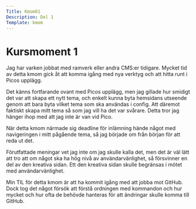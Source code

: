 ```yaml
---
Title: Kmom01
Description: Del 1
Template: kmom
---
```


Kursmoment 1
==================
Jag har varken jobbat med ramverk eller andra CMS:er tidigare.
Mycket tid av detta kmom gick åt att komma igång med
nya verktyg och att hitta runt i Picos upplägg.

Det känns fortfarande ovant med Picos upplägg, men jag gillade hur
smidigt det var att skapa ett nytt tema, och enkelt kunna byta hemsidans
utseende genom att bara byta vilket tema som ska användas i config.
Att däremot faktiskt skapa mitt tema så som jag vill ha det var svårare.
Detta tror jag hänger ihop med att jag inte är van vid Pico.

När detta kmom närmade sig deadline för inlämning hände något med navigeringen
i mitt pågående tema, så jag började om från början för att reda ut det.

Förutfattade meningar vet jag inte om jag skulle kalla det, men
det är väl lätt att tro att om något ska ha hög nivå av användarvänlighet,
så försvinner en del av den kreativa sidan. Ett den kreativa sidan
skulle begränsas i mötet med användarvänlighet.

Min TIL för detta kmom är att ha kommit igång med att jobba mot GitHub.
Dock tog det något försök att förstå ordningen med kommandon och hur mycket
och hur ofta de behövde hanteras för att ändringar skulle komma till GitHub.
